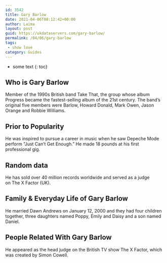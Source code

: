 ```yaml
---
id: 3542
title: Gary Barlow
date: 2021-04-06T08:12:42+00:00
author: Laima
layout: post
guid: https://ukdataservers.com/gary-barlow/
permalink: /04/06/gary-barlow
tags:
 - show love
category: Guides
---
```


* some text
{: toc}


## Who is Gary Barlow
                  
                  
                  
Member of the 1990s British band Take That, the group whose album Progress became the fastest-selling album of the 21st century. The band&#8217;s original five members were Barlow, Howard Donald, Mark Owen, Jason Orange and Robbie Williams.
                  
              
            
              
            
                
                
                
## Prior to Popularity
                  
                  
                  
He was inspired to pursue a career in music when he saw Depeche Mode perform &#8220;Just Can&#8217;t Get Enough.&#8221; He made 18 pounds at his first professional gig.
                  
              
            
              
            
                
                
                
## Random data
                  
                  
                  
He has sold over 40 million records worldwide and served as a judge on The X Factor (UK). 
                  
              
            
              
            
                
                
                
## Family & Everyday Life of Gary Barlow
                  
                  
                  
He married Dawn Andrews on January 12, 2000 and they had four children together, three daughters named Poppy, Emily and Daisy and a son named Daniel.
                  
              
            
              
            
                
                
                
## People Related With Gary Barlow
                  
                  
                  
He appeared as the head judge on the British TV show The X Factor, which was created by Simon Cowell.
                  
              
            
              
            
                
              
            
              
              
            
            
              
            
          
          
          